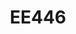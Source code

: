 --- 
layout: course 
title: EE446
department: Electrical Engineering
name: Batteries for Electric Transportation
type: Theory
description: "There is currently no other course covering a general introduction of battery technology for Evs / transportation for the general EE audience at UG level."
instructor: Dr. Rajalakshmi, Prof. Abhijit K
prerequisites:
    - EE101
semestertype: Half
level: UG
lectures: 3
tutorials: 0
practicals: 0
credits: 3
email: rajalakshmi@iitdh.ac.in, kabhijit@iitdh.ac.in
syllabus: "Overview History and evolution of battery technology, Batteries for Electric Vehicle and application specific requirements, battery types, status of EVs and EV batteries around the world; Past, Present and Future Lead Acid Batteries Earlier development, Present Challenges, Manufacturing methods, Opportunities Lithium Based Chemistry Lithium in context of EVs – overview; Battery design methods, Present Scenario, Opportunities and Challenges Design Issues, Performance and Characterisation Battery parameters (Voltage, Current, Power, Energy, SOC, SOH, life etc); Primary/Secondary battery systems; Series/Parallel combinations; Design principles Other battery systems for transportation"
references: 
    - "Warner J. T., The Handbook of Lithium-Ion Battery Pack Design: Chemistry, Components, Types and Terminology, Elsevier Science, 2015"
    - "Plett G. L., Battery Management Systems, Volume I: Battery Modeling, Artech House, 2015."
    - "Plett G. L., Battery Management Systems, volume 2, Artech House, 2015"
permalink: /:title/ 
categories: ee 400 ug 
---